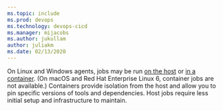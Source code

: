 ```yaml
---
ms.topic: include
ms.prod: devops
ms.technology: devops-cicd
ms.manager: mijacobs
ms.author: jukullam
author: juliakm
ms.date: 02/13/2020
---
```


On Linux and Windows agents, jobs may be run [on the host](../phases.md) or [in a container](../container-phases.md).
(On macOS and Red Hat Enterprise Linux 6, container jobs are not available.)
Containers provide isolation from the host and allow you to pin specific versions of tools and dependencies.
Host jobs require less initial setup and infrastructure to maintain.
